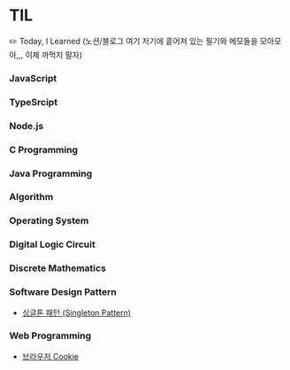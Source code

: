 # TIL
✏️ Today, I Learned (노션/블로그 여기 저기에 흩어져 있는 필기와 메모들을 모아모아,,, 이제 까먹지 말자)









### JavaScript


### TypeSrcipt


### Node.js


### C Programming


### Java Programming


### Algorithm


### Operating System


### Digital Logic Circuit


### Discrete Mathematics


### Software Design Pattern
- [싱글톤 패턴 (Singleton Pattern)](https://github.com/haileyjpark/TIL/blob/main/SoftwareDesignPattern/Singleton%20pattern.md)


### Web Programming
- [브라우저 Cookie](https://github.com/haileyjpark/TIL/blob/main/WebProgramming/Cookie.md)
